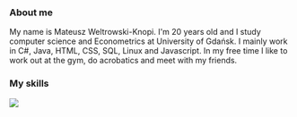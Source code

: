 ### About me

My name is Mateusz Weltrowski-Knopi. I'm 20 years old and I study computer science and Econometrics at University of Gdańsk.
I mainly work in C#, Java, HTML, CSS, SQL, Linux and Javascript.
In my free time I like to work out at the gym, do acrobatics and meet with my friends.


### My skills

<img src="https://github.com/MatiWK/Mateusz-Weltrowski-Knopik/issues/1#issue-1266433155">
